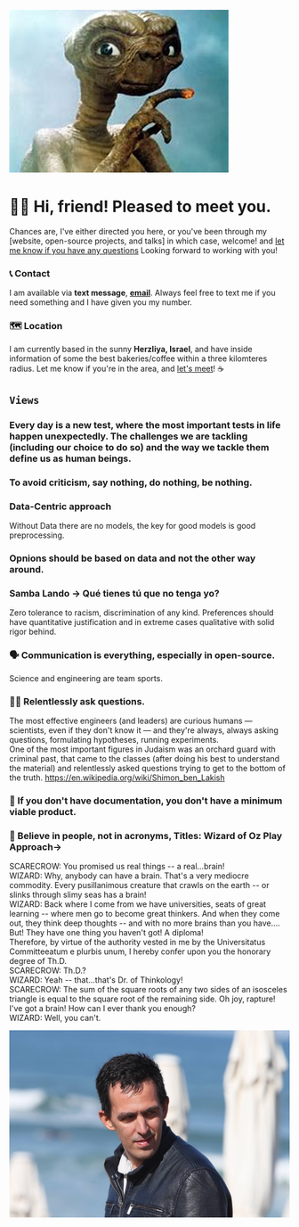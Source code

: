 

<!--
**bdi2357/bdi2357** is a ✨ _special_ ✨ repository because its `README.md` (this file) appears on your GitHub profile.

Here are some ideas to get you started:

- 🔭 I’m currently working on ...
- 🌱 I’m currently learning ...
- 👯 I’m looking to collaborate on ...
- 🤔 I’m looking for help with ...
- 💬 Ask me about ...
- 📫 How to reach me: ...
- 😄 Pronouns: ...
- ⚡ Fun fact: ...
-->
![This is an image](https://github.com/bdi2357/bdi2357/blob/main/ET1.png)

# 🕺🏼 Hi, friend! Pleased to meet you.
Chances are, I've either directed you here, or you've been through my [website, open-source projects, and talks] in which case, welcome!  and [let me know if you have any questions](mailto:itaybd@gmail.com) Looking forward to working with you!
### 📞 Contact
I am available via **text message**, [**email**](mailto:itaybd@gmail.com).
Always feel free to text me if you need something and I have given you my number.
### 🗺 Location

I am currently based in the sunny  **Herzliya, Israel**,  and have inside information of some the best bakeries/coffee within a three kilomteres radius. Let me know if you're in the area, and [let's meet](https://calendly.com/itaybd)!  ☕

## `Views`
### Every day is a new test, where the most important tests in life happen unexpectedly. The challenges we are tackling (including our choice to do so) and the way we tackle them define us as human beings.
### To avoid criticism, say nothing, do nothing, be nothing. 
### Data-Centric approach
Without Data there are no models, the key for good models is good preprocessing.
### Opnions should be based on data and not the other way around.
### Samba Lando -> Qué tienes tú que no tenga yo?
Zero tolerance to racism, discrimination of any kind. Preferences should have quantitative justification and in extreme cases qualitative with solid rigor behind. 
### 🗣 Communication is everything, especially in open-source.
Science and engineering are team sports.
### 🙋‍♀️ Relentlessly ask questions.
The most effective engineers (and leaders) are curious humans — scientists, even if they don't know it — and they're always, always asking questions, formulating hypotheses, running experiments.<br />
One of the most important figures in Judaism was an orchard guard with criminal past, that came to the classes (after doing his best to understand the material) and relentlessly asked questions trying to get to the bottom of the truth. https://en.wikipedia.org/wiki/Shimon_ben_Lakish  
### 📃 If you don't have documentation, you don't have a minimum viable product.
### 🙏 Believe in people, not in acronyms, Titles: Wizard of Oz Play Approach->
SCARECROW: 
	You promised us real things -- a real...brain!<br />
WIZARD:
	Why, anybody can have a brain.  That's a
	very mediocre commodity.  Every pusillanimous
	creature that crawls on the earth -- or
	slinks through slimy seas has a brain!<br />
WIZARD:
	Back where I come from we
	have universities, seats of great learning
	-- where men go to become great thinkers.
	And when they come out, they think deep
	thoughts -- and with no more brains than
	you have.... But!  They have one thing you
	haven't got!  A diploma!<br />
  Therefore, by virtue of the authority vested in me by the Universitatus Committeeatum e plurbis unum, I hereby confer upon you the honorary degree of Th.D.<br />
SCARECROW:
	Th.D.?<br />
WIZARD:
	Yeah -- that...that's Dr. of Thinkology!<br />
SCARECROW:
	The sum of the square roots of any two
	sides of an isosceles triangle is equal to
	the square root of the remaining side.  Oh
	joy, rapture!  I've got a brain!
	How can I ever thank you enough?<br />
WIZARD:
Well, you can't.


![](https://github.com/bdi2357/bdi2357/blob/main/itay_2.jpg)
